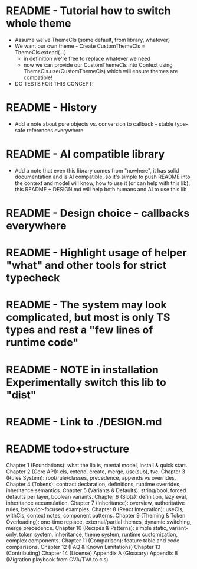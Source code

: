 # README - Tutorial how to switch whole theme
- Assume we've ThemeCls (some default, from library, whatever)
- We want our own theme - Create CustomThemeCls = ThemeCls.extend(...)
    - in definition we're free to replace whatever we need
    - now we can provide our CustomThemeCls into Context using ThemeCls.use(CustomThemeCls) which will ensure themes are compatible!
- DO TESTS FOR THIS CONCEPT!



# README - History

- Add a note about pure objects vs. conversion to callback - stable type-safe references everywhere

# README - AI compatible library

- Add a note that even this library comes from "nowhere", it has solid documentation and is AI compatible, so it's simple to push README into the context and model will know, how to use it (or can help with this lib); this README + DESIGN.md will help both humans and
AI to use this lib

# README - Design choice - callbacks everywhere

# README - Highlight usage of helper "what" and other tools for strict typecheck

# README - The system may look complicated, but most is only TS types and rest a "few lines of runtime code"




# README - NOTE in installation Experimentally switch this lib to "dist"

# README - Link to ./DESIGN.md

# README todo+structure

Chapter 1 (Foundations): what the lib is, mental model, install & quick start.
Chapter 2 (Core API): cls, extend, create, merge, use(sub), tvc.
Chapter 3 (Rules System): root/rule/classes, precedence, appends vs overrides.
Chapter 4 (Tokens): contract declaration, definitions, runtime overrides, inheritance semantics.
Chapter 5 (Variants & Defaults): string/bool, forced defaults per layer, boolean variants.
Chapter 6 (Slots): definition, lazy eval, inheritance accumulation.
Chapter 7 (Inheritance): overview, authoritative rules, behavior-focused examples.
Chapter 8 (React Integration): useCls, withCls, context notes, component patterns.
Chapter 9 (Theming & Token Overloading): one-time replace, external/partial themes, dynamic switching, merge precedence.
Chapter 10 (Recipes & Patterns): simple static, variant-only, token system, inheritance, theme system, runtime customization, complex components.
Chapter 11 (Comparison): feature table and code comparisons.
Chapter 12 (FAQ & Known Limitations)
Chapter 13 (Contributing)
Chapter 14 (License)
Appendix A (Glossary)
Appendix B (Migration playbook from CVA/TVA to cls)
